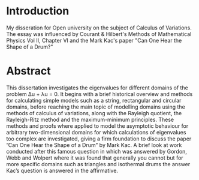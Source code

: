 # Introduction
My disseration for Open university on the subject of Calculus of Variations. The essay was influenced by Courant & Hilbert's Methods of Mathematical Physics Vol II, Chapter VI and the Mark Kac's paper "Can One Hear the Shape of a Drum?" 

# Abstract
This dissertation investigates the eigenvalues for different domains of the problem
∆u + λu = 0. It begins with a brief historical overview and methods for calculating
simple models such as a string, rectangular and circular domains, before reaching the
main topic of modelling domains using the methods of calculus of variations, along
with the Rayleigh quotient, the Rayleigh-Ritz method and the maximum-minimum
principles.
These methods and proofs where applied to model the asymptotic behaviour for
arbitrary two-dimensional domains for which calculations of eigenvalues too complex
are investigated, giving a firm foundation to discuss the paper ”Can One Hear
the Shape of a Drum” by Mark Kac. A brief look at work conducted after this
famous question in which was answered by Gordon, Webb and Wolpert where it
was found that generally you cannot but for more specific domains such as triangles
and isothermal drums the answer Kac’s question is answered in the affirmative.

